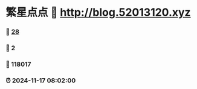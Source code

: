 # 繁星点点 :link: http://blog.52013120.xyz 
### :page_facing_up: [28](http://blog.52013120.xyz/tag.html) 
### :speech_balloon: 2 
### :hibiscus: 118017 
### :alarm_clock: 2024-11-17 08:02:00 
